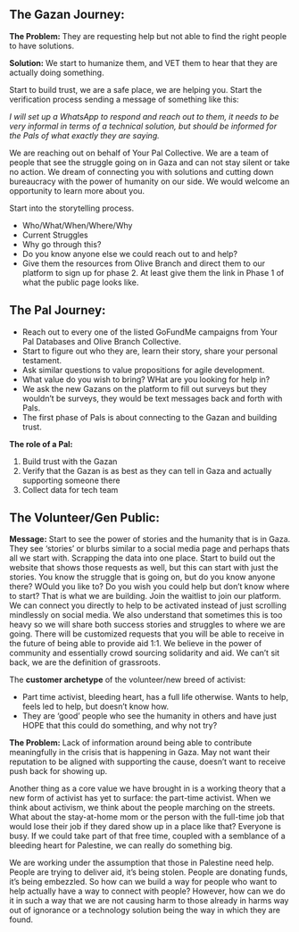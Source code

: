 ## The Gazan Journey:
**The Problem:** They are requesting help but not able to find the right people to have solutions. 

**Solution:**  We start to humanize them, and VET them to hear that they are actually doing something. 

Start to build trust, we are a safe place, we are helping you.
Start the verification process sending a message of something like this:

*I will set up a WhatsApp to respond and reach out to them, it needs to be very informal in terms of a technical solution, but should be informed for the Pals of what exactly they are saying.*

We are reaching out on behalf of Your Pal Collective. We are a team of people that see the struggle going on in Gaza and can not stay silent or take no action. We dream of connecting you with solutions and cutting down bureaucracy with the power of humanity on our side. We would welcome an opportunity to learn more about you.


Start into the storytelling process.
- Who/What/When/Where/Why
- Current Struggles
- Why go through this?
- Do you know anyone else we could reach out to and help?
- Give them the resources from Olive Branch and direct them to our platform to sign up for phase 2. At least give them the link in Phase 1 of what the public page looks like.


## The Pal Journey:
- Reach out to every one of the listed GoFundMe campaigns from Your Pal Databases and Olive Branch Collective. 
- Start to figure out who they are, learn their story, share your personal testament. 
- Ask similar questions to value propositions for agile development.
- What value do you wish to bring? WHat are you looking for help in?
- We ask the new Gazans on the platform to fill out surveys but they wouldn’t be surveys, they would be text messages back and forth with Pals. 
- The first phase of Pals is about connecting to the Gazan and building trust. 

**The role of a Pal:**
1. Build trust with the Gazan
1. Verify that the Gazan is as best as they can tell in Gaza and actually supporting someone there
1. Collect data for tech team


## The Volunteer/Gen Public:
**Message:** Start to see the power of stories and the humanity that is in Gaza. They see ‘stories’ or blurbs similar to a social media page and perhaps thats all we start with. Scrapping the data into one place. Start to build out the website that shows those requests as well, but this can start with just the stories. 
You know the struggle that is going on, but do you know anyone there? WOuld you like to? Do you wish you could help but don’t know where to start? That is what we are building. Join the waitlist to join our platform. We can connect you directly to help to be activated instead of just scrolling mindlessly on social media. We also understand that sometimes this is too heavy so we will share both success stories and struggles to where we are going. There will be customized requests that you will be able to receive in the future of being able to provide aid 1:1. We believe in the power of community and essentially crowd sourcing solidarity and aid. We can’t sit back, we are the definition of grassroots. 

The **customer archetype** of the volunteer/new breed of activist:
- Part time activist, bleeding heart, has a full life otherwise. Wants to help, feels led to help, but doesn’t know how. 
- They are ‘good’ people who see the humanity in others and have just HOPE that this could do something, and why not try?

**The Problem:** Lack of information around being able to contribute meaningfully in the crisis that is happening in Gaza. May not want their reputation to be aligned with supporting the cause, doesn’t want to receive push back for showing up. 

Another thing as a core value we have brought in is a working theory that a new form of activist has yet to surface: the part-time activist. When we think about activism, we think about the people marching on the streets. What about the stay-at-home mom or the person with the full-time job that would lose their job if they dared show up in a place like that? Everyone is busy. If we could take part of that free time, coupled with a semblance of a bleeding heart for Palestine, we can really do something big. 

We are working under the assumption that those in Palestine need help. People are trying to deliver aid, it’s being stolen. People are donating funds, it’s being embezzled. So how can we build a way for people who want to help actually have a way to connect with people? However, how can we do it in such a way that we are not causing harm to those already in harms way out of ignorance or a technology solution being the way in which they are found. 



